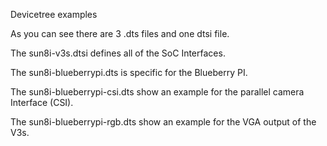 Devicetree examples

As you can see there are 3 .dts files and one dtsi file.

The sun8i-v3s.dtsi defines all of the SoC Interfaces.

The sun8i-blueberrypi.dts is specific for the Blueberry PI.

The sun8i-blueberrypi-csi.dts show an example for the parallel camera
Interface (CSI).

The sun8i-blueberrypi-rgb.dts show an example for the VGA output of the V3s.



